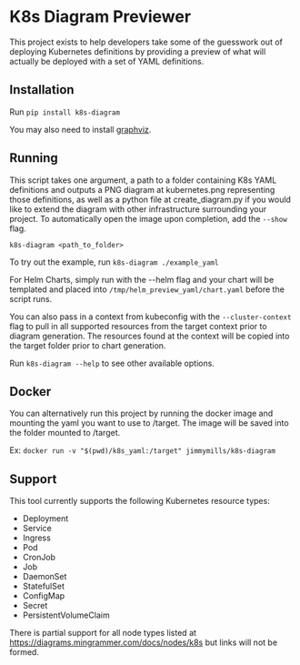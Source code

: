 # K8s Diagram Previewer

This project exists to help developers take some of the guesswork
out of deploying Kubernetes definitions by providing a preview of
what will actually be deployed with a set of YAML definitions.

## Installation

Run `pip install k8s-diagram`

You may also need to install [graphviz](https://graphviz.org/download/).

## Running

This script takes one argument, a path to a folder containing K8s 
YAML definitions and outputs a PNG diagram at kubernetes.png 
representing those definitions, as well as a python file at 
create_diagram.py if you would like to extend the diagram with 
other infrastructure surrounding your project. To automatically
open the image upon completion, add the `--show` flag.

`k8s-diagram <path_to_folder>`

To try out the example, run `k8s-diagram ./example_yaml`

For Helm Charts, simply run with the --helm flag and your chart will be
templated and placed into `/tmp/helm_preview_yaml/chart.yaml` before the script runs.

You can also pass in a context from kubeconfig with the `--cluster-context` flag to pull in all supported resources from
the target context prior to diagram generation. The resources found at the context will be copied into the target folder 
prior to chart generation. 

Run `k8s-diagram --help` to see other available options.

## Docker

You can alternatively run this project by running the docker image and mounting the yaml you want to use to /target. The image will be saved into the folder mounted to /target.

Ex: `docker run -v "$(pwd)/k8s_yaml:/target" jimmymills/k8s-diagram`

## Support

This tool currently supports the following Kubernetes resource types:

* Deployment
* Service
* Ingress
* Pod
* CronJob
* Job
* DaemonSet
* StatefulSet
* ConfigMap
* Secret
* PersistentVolumeClaim

There is partial support for all node types listed at https://diagrams.mingrammer.com/docs/nodes/k8s but links will not be formed.